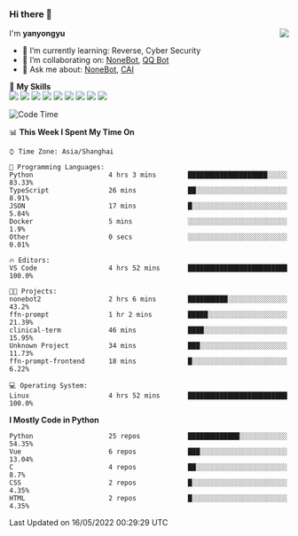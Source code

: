 ### Hi there 👋

<a href="#">
  <img align="right" src="https://github-readme-stats.vercel.app/api?username=yanyongyu&count_private=true&show_icons=true&bg_color=15,f2f7fd,E0EAFC" />
</a>

I'm **yanyongyu**

- 🌱 I’m currently learning: Reverse, Cyber Security
- 👯 I’m collaborating on: [NoneBot](https://github.com/nonebot), [QQ Bot](https://github.com/Mrs4s/go-cqhttp)
- 💬 Ask me about: [NoneBot](https://github.com/nonebot), [CAI](https://github.com/cscs181/CAI)

🌟 **My Skills**  
![](https://img.shields.io/badge/-Python-3e74a2?style=flat-square&logo=Python&logoColor=fff)
![](https://img.shields.io/badge/-Node.js-339933?style=flat-square&logo=Node.js&logoColor=fff)
![](https://img.shields.io/badge/-Vue-4fc08d?style=flat-square&logo=Vue.js&logoColor=fff)
![](https://img.shields.io/badge/-React-2d98ce?style=flat-square&logo=React&logoColor=fff)
![](https://img.shields.io/badge/-Docker-2496ED?style=flat-square&logo=Docker&logoColor=fff)
![](https://img.shields.io/badge/-Linux-000000?style=flat-square&logo=Linux&logoColor=fff)
![](https://img.shields.io/badge/-MySQL-4479A1?style=flat-square&logo=MySQL&logoColor=fff)
![](https://img.shields.io/badge/-Redis-DC382D?style=flat-square&logo=Redis&logoColor=fff)
![](https://img.shields.io/badge/-MongoDB-47A248?style=flat-square&logo=MongoDB&logoColor=fff)

<!--START_SECTION:waka-->
![Code Time](http://img.shields.io/badge/Code%20Time-0%20secs-blue)

📊 **This Week I Spent My Time On** 

```text
⌚︎ Time Zone: Asia/Shanghai

💬 Programming Languages: 
Python                   4 hrs 3 mins        ████████████████████░░░░░   83.33% 
TypeScript               26 mins             ██░░░░░░░░░░░░░░░░░░░░░░░   8.91% 
JSON                     17 mins             █░░░░░░░░░░░░░░░░░░░░░░░░   5.84% 
Docker                   5 mins              ░░░░░░░░░░░░░░░░░░░░░░░░░   1.9% 
Other                    0 secs              ░░░░░░░░░░░░░░░░░░░░░░░░░   0.01%

🔥 Editors: 
VS Code                  4 hrs 52 mins       █████████████████████████   100.0%

🐱‍💻 Projects: 
nonebot2                 2 hrs 6 mins        ██████████░░░░░░░░░░░░░░░   43.2% 
ffn-prompt               1 hr 2 mins         █████░░░░░░░░░░░░░░░░░░░░   21.39% 
clinical-term            46 mins             ████░░░░░░░░░░░░░░░░░░░░░   15.95% 
Unknown Project          34 mins             ███░░░░░░░░░░░░░░░░░░░░░░   11.73% 
ffn-prompt-frontend      18 mins             █░░░░░░░░░░░░░░░░░░░░░░░░   6.22%

💻 Operating System: 
Linux                    4 hrs 52 mins       █████████████████████████   100.0%

```

**I Mostly Code in Python** 

```text
Python                   25 repos            █████████████░░░░░░░░░░░░   54.35% 
Vue                      6 repos             ███░░░░░░░░░░░░░░░░░░░░░░   13.04% 
C                        4 repos             ██░░░░░░░░░░░░░░░░░░░░░░░   8.7% 
CSS                      2 repos             █░░░░░░░░░░░░░░░░░░░░░░░░   4.35% 
HTML                     2 repos             █░░░░░░░░░░░░░░░░░░░░░░░░   4.35%

```



 Last Updated on 16/05/2022 00:29:29 UTC
<!--END_SECTION:waka-->
